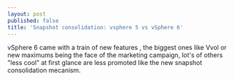 ```yaml
---
layout: post
published: false
title: 'Snapshot consolidation: vsphere 5 vs vSphere 6'
---
```

vSphere 6 came with a train of new features , the biggest ones like Vvol or new maximums being the face of the marketing campaign, lot's of others "less cool" at first glance are less promoted like the new snapshot consolidation mecanism.